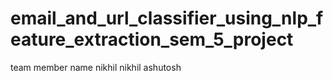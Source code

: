 # email_and_url_classifier_using_nlp_feature_extraction_sem_5_project
team member name
nikhil 
nikhil
ashutosh